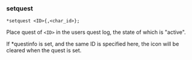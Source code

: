 ### setquest
```
*setquest <ID>{,<char_id>};
```

Place quest of `<ID>` in the users quest log, the state of which is "active".

If *questinfo is set, and the same ID is specified here, the icon will be cleared when the quest is set.
